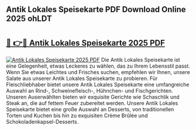 ## Antik Lokales Speisekarte PDF Download Online 2025 ohLDT

# <h2><a href="http://gcbson.nevu.top/?p=Antik+Lokales+Speisekarte">🔗 👉🔴 Antik Lokales Speisekarte 2025 PDF</a></h2>

[![Antik Lokales Speisekarte 2025 PDF](https://i.imgur.com/dBaPXMq.png)](http://gcbson.nevu.top/?p=Antik+Lokales+Speisekarte)
Die Antik Lokales Speisekarte ist eine Gelegenheit, etwas Leckeres zu wählen, das zu Ihrem Lebensstil passt. Wenn Sie etwas Leichtes und Frisches suchen, empfehlen wir Ihnen, unsere Salate aus unserer Antik Lokales Speisekarte zu probieren. Für Fleischliebhaber bietet unsere Antik Lokales Speisekarte eine umfangreiche Auswahl an Rind-, Schweinefleisch-, Hühnchen- und Fischgerichten. Unseren Auserwählten bieten wir exquisite Gerichte wie Schaschlik und Steak an, die auf fettem Feuer zubereitet werden. Unsere Antik Lokales Speisekarte bietet eine große Auswahl an Desserts, von traditionellen Torten und Kuchen bis hin zu exquisiten Crème Brûlée und Schokoladenkapsel-Desserts.
